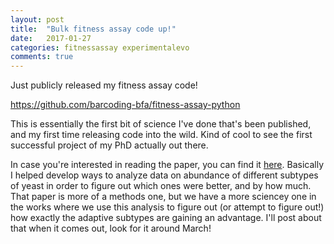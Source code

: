 ```yaml
---
layout: post
title:  "Bulk fitness assay code up!"
date:   2017-01-27
categories: fitnessassay experimentalevo
comments: true
---
```


Just publicly released my fitness assay code!

https://github.com/barcoding-bfa/fitness-assay-python

This is essentially the first bit of science I've done that's been published, and my first time releasing code into the wild.
Kind of cool to see the first successful project of my PhD actually out there.

In case you're interested in reading the paper, you can find it [here](http://dx.doi.org/10.1016/j.cell.2016.08.002). Basically
I helped develop ways to analyze data on abundance of different subtypes of yeast in order to figure out which ones were
better, and by how much. That paper is more of a methods one, but we have a more sciencey one in the works where we use this
analysis to figure out (or attempt to figure out!) how exactly the adaptive subtypes are gaining an advantage. I'll post
about that when it comes out, look for it around March!
